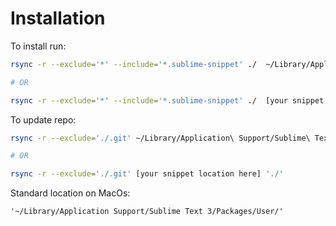 # Installation

To install run:
```bash
rsync -r --exclude='*' --include='*.sublime-snippet' ./  ~/Library/Application\ Support/Sublime\ Text\ 3/Packages/User/

# OR

rsync -r --exclude='*' --include='*.sublime-snippet' ./  [your snippet location here]
```

To update repo:
```bash
rsync -r --exclude='./.git' ~/Library/Application\ Support/Sublime\ Text\ 3/Packages/User/*.sublime-snippet './'

# OR

rsync -r --exclude='./.git' [your snippet location here] './'
```

Standard location on MacOs:
```
'~/Library/Application Support/Sublime Text 3/Packages/User/'
```